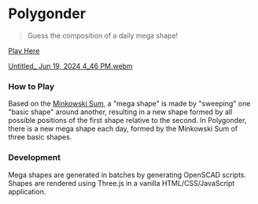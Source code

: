 # Polygonder

> Guess the composition of a daily mega shape!

[Play Here](https://polydle.vercel.app/)

[Untitled_ Jun 19, 2024 4_46 PM.webm](https://github.com/alex1xu/Polygonder/assets/65417426/0125be00-0fde-4bc7-939a-02f5ea1c200c)

### How to Play

Based on the [Minkowski Sum](https://en.wikipedia.org/wiki/Minkowski_addition), a "mega shape" is made by "sweeping" one "basic shape" around another, resulting in a new shape formed by all possible positions of the first shape relative to the second. In Polygonder, there is a new mega shape each day, formed by the Minkowski Sum of three basic shapes.

### Development

Mega shapes are generated in batches by generating OpenSCAD scripts. Shapes are rendered using Three.js in a vanilla HTML/CSS/JavaScript application. 
